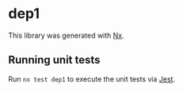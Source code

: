 # dep1

This library was generated with [Nx](https://nx.dev).

## Running unit tests

Run `nx test dep1` to execute the unit tests via [Jest](https://jestjs.io).
